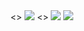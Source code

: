<div Align = "Center">
<>
<img src="https://github-readme-stats.vercel.app/api?username=LecoSchmittElias&show_icons=true&theme=tokyonight"/>
  <>
<img src="https://github-readme-streak-stats.herokuapp.com/?user=LecoSchmittElias&theme=tokyonight"/>
<img src="https://github-readme-stats-eight-theta.vercel.app/api/top-langs/?username=LecoSchmittElias&layout=compact&langs_count=8&theme=tokyonight&include_all_commits=true&count_private=true"/> 
  </div>
